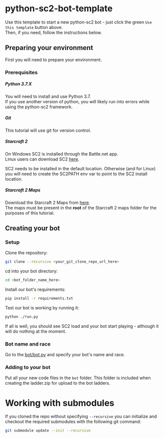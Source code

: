 # python-sc2-bot-template

Use this template to start a new python-sc2 bot - just click the green `Use this template` button above.  
Then, if you need, follow the instructions below.  

## Preparing your environment

First you will need to prepare your environment.

### Prerequisites

##### Python 3.7.X

You will need to install and use Python 3.7.  
If you use another version of python, you will likely run into errors while using the python-sc2 framework.  

##### Git

This tutorial will use git for version control.

##### Starcraft 2

On Windows SC2 is installed through the Battle.net app.  
Linux users can download SC2 [here](https://github.com/Blizzard/s2client-proto#downloads).

SC2 needs to be installed in the default location. Otherwise (and for Linux) you will need to create the SC2PATH env var to point to the SC2 install location.

##### Starcraft 2 Maps

Download the Starcraft 2 Maps from [here](https://github.com/Blizzard/s2client-proto#downloads).  
The maps must be present in the **root** of the Starcraft 2 maps folder for the purposes of this tutorial.

## Creating your bot
### Setup
Clone the repository:
```bash
git clone --recursive <your_git_clone_repo_url_here>
```
cd into your bot directory:
```bash
cd <bot_folder_name_here>
```
Install our bot's requirements:
```bash
pip install -r requirements.txt
```
Test our bot is working by running it:
```bash
python ./run.py
```
If all is well, you should see SC2 load and your bot start playing - although it will do nothing at the moment.


### Bot name and race

Go to the [bot/bot.py](bot/bot.py) and specify your bot's name and race.

### Adding to your bot

Put all your new code files in the `bot` folder. This folder is included when creating the ladder.zip for upload to the bot ladders.

# Working with submodules

If you cloned the repo without specifying `--recursive` you can initialize and checkout
the required submodules with the following git command:

```bash
git submodule update --init --recursive
```